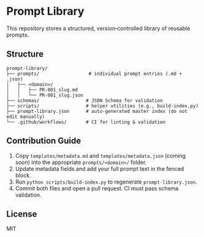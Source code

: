 # Prompt Library

This repository stores a structured, version‑controlled library of reusable prompts.

## Structure

```
prompt-library/
├── prompts/                  # individual prompt entries (.md + .json)
│   ├── <domain>/
│   │   ├── PR-001_slug.md
│   │   └── PR-001_slug.json
├── schemas/                 # JSON Schema for validation
├── scripts/                 # helper utilities (e.g., build-index.py)
├── prompt-library.json      # auto‑generated master index (do not edit manually)
└── .github/workflows/       # CI for linting & validation
```

## Contribution Guide

1. Copy `templates/metadata.md` and `templates/metadata.json` (coming soon) into the appropriate `prompts/<domain>/` folder.
2. Update metadata fields and add your full prompt text in the fenced block.
3. Run `python scripts/build-index.py` to regenerate `prompt-library.json`.
4. Commit both files and open a pull request. CI must pass schema validation.

## License

MIT
